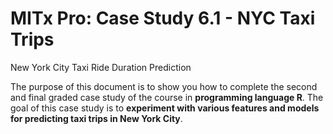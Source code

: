 # MITx Pro: Case Study 6.1 - NYC Taxi Trips
New York City Taxi Ride Duration Prediction

The purpose of this document is to show you how to complete the second and final graded case study of the course in  <b>programming language R</b>. The goal of this case study is to <b>experiment with various features and models for predicting taxi trips in New York City</b>.

